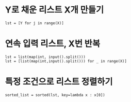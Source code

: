 # Y로 채운 리스트 X개 만들기
```
lst = [Y for j in range(X)]
```
# 연속 입력 리스트, X번 반복
```
lst = list(map(int, input().split())) 
lst = [list(map(int,input().split())) for _ in range(X)]
```
# 특정 조건으로 리스트 정렬하기
```
sorted_list = sorted(lst, key=lambda x : x[0])
```